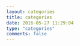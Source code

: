 ```yaml
---
layout: categories
title: categories
date: 2016-05-27 11:29:04
type: "categories"
comments: false
---
```

